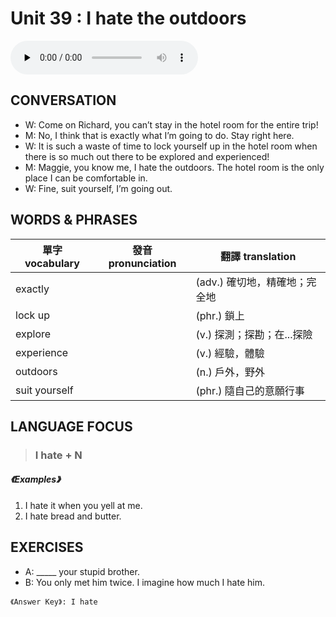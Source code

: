 # Unit 39 : I hate the outdoors

<audio controls preload="none">
  <source src="https://channelplus.ner.gov.tw/api/audio/5ad2e5fdf95e3500064f42e3">
</audio>

## CONVERSATION
* W: Come on Richard, you can’t stay in the hotel room for the entire trip! 
* M: No, I think that is exactly what I’m going to do. Stay right here. 
* W: It is such a waste of time to lock yourself up in the hotel room when there is so much out there to be explored and experienced! 
* M: Maggie, you know me, I hate the outdoors. The hotel room is the only place I can be comfortable in. 
* W: Fine, suit yourself, I’m going out.

## WORDS & PHRASES
單字 vocabulary|發音 pronunciation|翻譯 translation
---|---|---
exactly||(adv.) 確切地，精確地；完全地
lock up||(phr.) 鎖上
explore||(v.) 探測；探勘；在...探險
experience||(v.) 經驗，體驗
outdoors||(n.) 戶外，野外
suit yourself||(phr.) 隨自己的意願行事

## LANGUAGE FOCUS 
> <h3>I hate + N</h3>

##### 《Examples》
1. I hate it when you yell at me.
2. I hate bread and butter.

## EXERCISES 
* A: _____ your stupid brother.
* B: You only met him twice. I imagine how much I hate him.

`《Answer Key》: I hate`